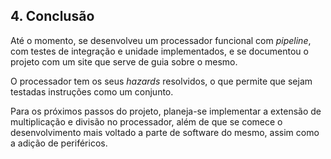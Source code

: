 ## 4. Conclusão

Até o momento, se desenvolveu um processador funcional com _pipeline_, com testes
de integração e unidade implementados, e se documentou o projeto com um site que
serve de guia sobre o mesmo.

O processador tem os seus _hazards_ resolvidos, o que permite que sejam testadas instruções
como um conjunto.

Para os próximos passos do projeto, planeja-se implementar a extensão de multiplicação e divisão no
processador, além de que se comece o desenvolvimento mais voltado a parte de software do mesmo, assim como a adição
de periféricos.
